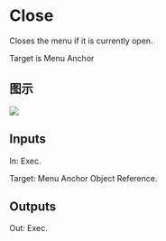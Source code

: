 # Close

Closes the menu if it is currently open.

Target is Menu Anchor

## 图示

![]($-20221218-20025605.png)

## Inputs

In: Exec.

Target: Menu Anchor Object Reference.  

## Outputs

Out: Exec.

